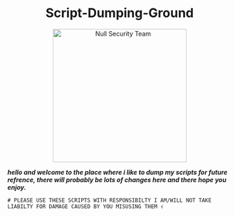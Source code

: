 <h1 align="center"> Script-Dumping-Ground</h1>
<p align="center">
    <img width="300" src="https://user-images.githubusercontent.com/48811414/215268474-576e2713-a01b-4668-9cc0-0ebe04f754ec.png" alt="Null Security Team">
</p>

**_hello and welcome to the place where i like to dump my scripts for future refrence, there will probably be lots of changes here and there hope you enjoy._**


    # PLEASE USE THESE SCRIPTS WITH RESPONSIBILTY I AM/WILL NOT TAKE LIABILTY FOR DAMAGE CAUSED BY YOU MISUSING THEM ✌️
